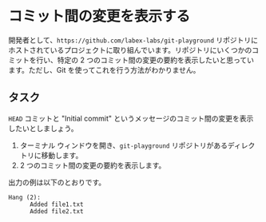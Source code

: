 # コミット間の変更を表示する

開発者として、`https://github.com/labex-labs/git-playground` リポジトリにホストされているプロジェクトに取り組んでいます。リポジトリにいくつかのコミットを行い、特定の 2 つのコミット間の変更の要約を表示したいと思っています。ただし、Git を使ってこれを行う方法がわかりません。

## タスク

`HEAD` コミットと "Initial commit" というメッセージのコミット間の変更を表示したいとしましょう。

1. ターミナル ウィンドウを開き、`git-playground` リポジトリがあるディレクトリに移動します。
2. 2 つのコミット間の変更の要約を表示します。

出力の例は以下のとおりです。

```shell
Hang (2):
      Added file1.txt
      Added file2.txt
```
